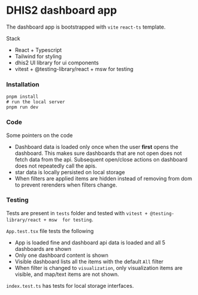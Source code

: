 # DHIS2 dashboard app

The dashboard app is bootstrapped with `vite` `react-ts` template.

Stack
- React + Typescript
- Tailwind for styling
- dhis2 UI library for ui components
- vitest + @testing-library/react + msw  for testing

### Installation

```shell
pnpm install
# run the local server
pnpm run dev
```

### Code

Some pointers on the code

- Dashboard data is loaded only once when the user **first** opens the dashboard. This makes sure dashboards that are not open does not fetch data from the api. Subsequent open/close actions on dashboard does not repeatedly call the apis.
- star data is locally persisted on local storage
- When filters are applied items are hidden instead of removing from dom to prevent rerenders when filters change.


### Testing

Tests are present in `tests` folder and tested with `vitest + @testing-library/react + msw  for testing`.

`App.test.tsx` file tests the following

- App is loaded fine and dashboard api data is loaded and all 5 dashboards are shown
- Only one dashboard content is shown
- Visible dashboard lists all the items with the default `All` filter
- When filter is changed to `visualization`, only visualization items are visible, and map/text items are not shown.

`index.test.ts` has tests for local storage interfaces.

